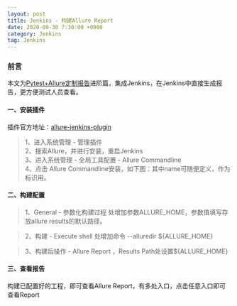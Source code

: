 ```yaml
---
layout: post
title: Jenkins - 构建Allure Report
date: 2020-09-30 7:30:00 +0900
category: Jenkins
tag: Jenkins
---
```


### 前言
本文为[Pytest+Allure定制报告](https://wangxiaoxi.cn/posts/pytest-allure/)进阶篇，集成Jenkins，在Jenkins中直接生成报告，更方便测试人员查看。

#### 一、安装插件
插件官方地址：[allure-jenkins-plugin](https://plugins.jenkins.io/allure-jenkins-plugin)
> 1、进入系统管理 - 管理插件\
> 2、搜索Allure，并进行安装，重启Jenkins\
> 3、进入系统管理 - 全局工具配置 - Allure Commandline\
> 4、点击 Allure Commandline安装，如下图：其中name可随便定义，作为标识用。


#### 二、构建配置
> 1、General - 参数化构建过程 处增加参数ALLURE_HOME，参数值填写存放allure results的默认路径。

> 2、构建 - Execute shell 处增加命令 --alluredir ${ALLURE_HOME}

> 3、构建后操作 - Allure Report ，Results Path处设置${ALLURE_HOME}

#### 三、查看报告
构建已配置好的工程，即可查看Allure Report，有多处入口，点击任意入口即可查看Report
